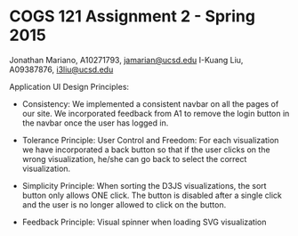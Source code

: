 COGS 121 Assignment 2 - Spring 2015
===========

Jonathan Mariano, A10271793, jamarian@ucsd.edu 
I-Kuang Liu, A09387876, i3liu@ucsd.edu

Application UI Design Principles: 

- Consistency: We implemented a consistent navbar on all the pages of our site. We incorporated feedback from A1 to remove the login button in the navbar once the user has logged in.

- Tolerance Principle: User Control and Freedom: For each visualization we have incorporated a back button so that 
    if the user clicks on the wrong visualization, he/she can go back to select the correct visualization.

- Simplicity Principle: When sorting the D3JS visualizations, the sort button only allows ONE click. The button is 
    disabled after a single click and the user is no longer allowed to click on the button.

- Feedback Principle: Visual spinner when loading SVG visualization